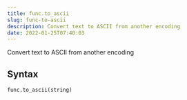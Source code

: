 ```yaml
---
title: func.to_ascii
slug: func-to-ascii
description: Convert text to ASCII from another encoding
date: 2022-01-25T07:40:03
---
```


Convert text to ASCII from another encoding

## Syntax
```python
func.to_ascii(string)
```
